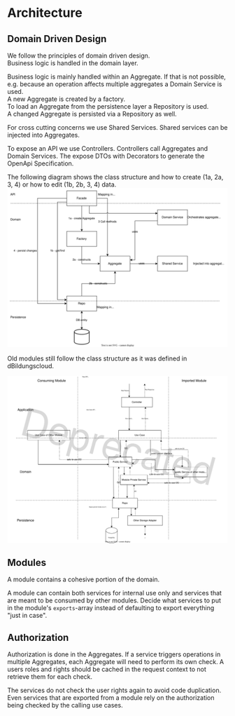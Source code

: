 # Architecture

## Domain Driven Design

We follow the principles of domain driven design.<br>
Business logic is handled in the domain layer.

Business logic is mainly handled within an Aggregate. If that is not possible, e.g. because an operation affects multiple aggregates a Domain Service is used.<br>
A new Aggregate is created by a factory.<br>
To load an Aggregate from the persistence layer a Repository is used.<br>
A changed Aggregate is persisted via a Repository as well.<br>

For cross cutting concerns we use Shared Services. Shared services can be injected into Aggregates.

To expose an API we use Controllers. Controllers call Aggregates and Domain Services. The expose DTOs with Decorators to generate the OpenApi Specification.

The following diagram shows the class structure and how to create (1a, 2a, 3, 4) or how to edit (1b, 2b, 3, 4) data.
![Class Structure](./img/class-structure.v2.svg "Source of draw.io diagram is embedded in the file")

Old modules still follow the class structure as it was defined in dBildungscloud.

![Deprecated Class Structure](./img/deprectated-class-structure.v1.svg "Source of draw.io diagram is embedded in the file")

## Modules

A module contains a cohesive portion of the domain. <br>

A module can contain both services for internal use only and services that are meant to be consumed by other modules.
Decide what services to put in the module's `exports`-array instead of defaulting to export everything "just in case".

## Authorization

Authorization is done in the Aggregates. If a service triggers operations in multiple Aggregates, each Aggregate will need to perform its own check. A users roles and rights should be cached in the request context to not retrieve them for each check.

The services do not check the user rights again to avoid code duplication. Even services that are exported from a module rely on the authorization being checked by the calling use cases.
